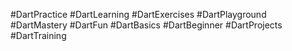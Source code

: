 #﻿DartPractice
#DartLearning
#DartExercises
#DartPlayground
#DartMastery
#DartFun
#DartBasics
#DartBeginner
#DartProjects
#DartTraining
